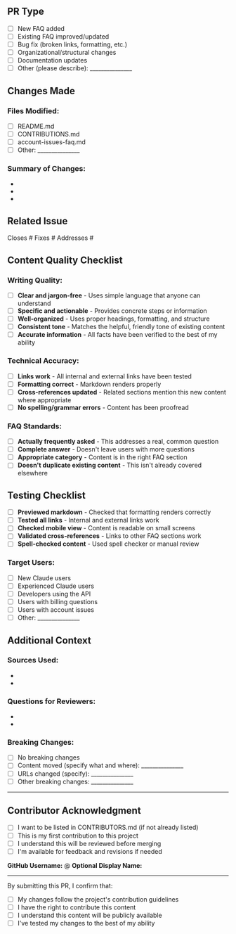 ## PR Type
<!-- What type of change is this? -->
- [ ] New FAQ added
- [ ] Existing FAQ improved/updated
- [ ] Bug fix (broken links, formatting, etc.)
- [ ] Organizational/structural changes
- [ ] Documentation updates
- [ ] Other (please describe): _______________

## Changes Made
<!-- Describe your changes in detail -->

### Files Modified:
- [ ] README.md
- [ ] CONTRIBUTIONS.md
- [ ] account-issues-faq.md
- [ ] Other: _______________

### Summary of Changes:
<!-- Bullet point list of what you changed -->
-
-
-

## Related Issue
<!-- Link to the issue this PR addresses, if applicable -->
Closes #
Fixes #
Addresses #

## Content Quality Checklist
<!-- Ensure your content meets our standards -->

### Writing Quality:
- [ ] **Clear and jargon-free** - Uses simple language that anyone can understand
- [ ] **Specific and actionable** - Provides concrete steps or information
- [ ] **Well-organized** - Uses proper headings, formatting, and structure
- [ ] **Consistent tone** - Matches the helpful, friendly tone of existing content
- [ ] **Accurate information** - All facts have been verified to the best of my ability

### Technical Accuracy:
- [ ] **Links work** - All internal and external links have been tested
- [ ] **Formatting correct** - Markdown renders properly
- [ ] **Cross-references updated** - Related sections mention this new content where appropriate
- [ ] **No spelling/grammar errors** - Content has been proofread

### FAQ Standards:
- [ ] **Actually frequently asked** - This addresses a real, common question
- [ ] **Complete answer** - Doesn't leave users with more questions
- [ ] **Appropriate category** - Content is in the right FAQ section
- [ ] **Doesn't duplicate existing content** - This isn't already covered elsewhere

## Testing Checklist
<!-- Have you tested your changes? -->
- [ ] **Previewed markdown** - Checked that formatting renders correctly
- [ ] **Tested all links** - Internal and external links work
- [ ] **Checked mobile view** - Content is readable on small screens
- [ ] **Validated cross-references** - Links to other FAQ sections work
- [ ] **Spell-checked content** - Used spell checker or manual review

### Target Users:
- [ ] New Claude users
- [ ] Experienced Claude users
- [ ] Developers using the API
- [ ] Users with billing questions
- [ ] Users with account issues
- [ ] Other: _______________

## Additional Context
<!-- Anything else reviewers should know? -->

### Sources Used:
<!-- If you referenced official docs, community discussions, etc. -->
-
-

### Questions for Reviewers:
<!-- Anything specific you want feedback on? -->
-
-

### Breaking Changes:
<!-- Does this change existing URLs, move content, etc.? -->
- [ ] No breaking changes
- [ ] Content moved (specify what and where): _______________
- [ ] URLs changed (specify): _______________
- [ ] Other breaking changes: _______________

---

## Contributor Acknowledgment
<!-- Help us give you credit! -->
- [ ] I want to be listed in CONTRIBUTORS.md (if not already listed)
- [ ] This is my first contribution to this project
- [ ] I understand this will be reviewed before merging
- [ ] I'm available for feedback and revisions if needed

**GitHub Username:** @<!-- Your username here -->
**Optional Display Name:** <!-- How you'd like to be credited -->

---

By submitting this PR, I confirm that:
- [ ] My changes follow the project's contribution guidelines
- [ ] I have the right to contribute this content
- [ ] I understand this content will be publicly available
- [ ] I've tested my changes to the best of my ability
